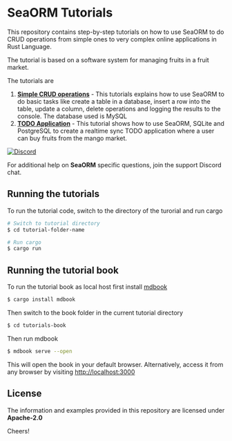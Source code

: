 # SeaORM Tutorials

This repository contains step-by-step tutorials on how to use SeaORM to do CRUD operations from simple ones to very complex online applications in Rust Language.

The tutorial is based on a software system for managing fruits in a fruit market.

The tutorials are

1. [**Simple CRUD operations**](https://www.sea-ql.org/sea-orm-tutorial/ch01-00-simple-crud-getting-started.html) - This tutorials explains how to use SeaORM to do basic tasks like create a table in a database, insert a row into the table, update a column, delete operations and logging the results to the console. The database used is MySQL
2. [**TODO Application**](https://www.sea-ql.org/sea-orm-tutorial/ch02-00-todo-app-getting-started.html) - This tutorial shows how to use SeaORM, SQLite and PostgreSQL to create a realtime sync TODO application where a user can buy fruits from the mango market.

[![Discord](https://img.shields.io/discord/873880840487206962?label=Discord)](https://discord.com/invite/uCPdDXzbdv)

For additional help on **SeaORM** specific questions, join the support Discord chat.

## Running the tutorials

To run the tutorial code, switch to the directory of the turorial and run cargo

```sh
# Switch to tutorial directory
$ cd tutorial-folder-name

# Run cargo
$ cargo run
```



## Running the tutorial book

To run the tutorial book as local host first install [mdbook](https://crates.io/crates/mdbook)

```sh
$ cargo install mdbook
```

Then switch to the book folder in the current tutorial directory

```sh
$ cd tutorials-book
```

Then run mdbook

```sh
$ mdbook serve --open
```

This will open the book in your default browser. Alternatively, access it from any browser by visiting [http://localhost:3000](http://localhost:3000)

## License

The information and examples provided in this repository are licensed under **Apache-2.0**

Cheers!
